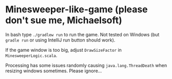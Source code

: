 # Minesweeper-like-game (please don't sue me, Michaelsoft)

In bash type `./gradlew run` to run the game. Not tested on Windows (but `gradle run` or using IntelliJ run button should work).

If the game window is too big, adjust `DrawSizeFactor` in `MinesweeperLogic.scala`.

Processing has some issues randomly causing `java.lang.ThreadDeath` when resizing windows sometimes. Please ignore...